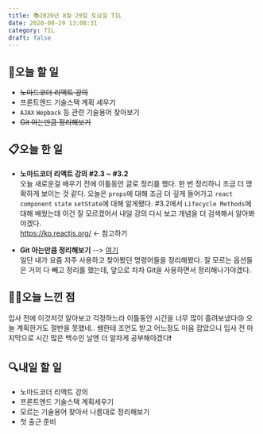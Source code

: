 ```yaml
---
title: 📚2020년 8월 29일 토요일 TIL
date: 2020-08-29 13:08:31
category: TIL
draft: false
---
```


## 🥅오늘 할 일

- ~~노마드코더 리액트 강의~~
- 프론트엔드 기술스택 계획 세우기
- `AJAX` `Wepback` 등 관련 기술용어 찾아보기
- ~~Git 아는만큼 정리해보기~~

## 📋오늘 한 일

- **노마드코더 리액트 강의 #2.3 ~ #3.2**  
  오늘 새로운걸 배우기 전에 이틀동안 글로 정리를 했다. 한 번 정리하니 조금 더 명확하게 보이는 것 같다. 오늘은 `props`에 대해 조금 더 깊게 들어가고 `react component` `state` `setState`에 대해 알게됐다. #3.2에서 `Lifecycle Methods`에 대해 배웠는데 이건 잘 모르겠어서 내일 강의 다시 보고 개념을 더 검색해서 알아봐야겠다.  
   https://ko.reactjs.org/ <- 참고하기

- **Git 아는만큼 정리해보기** --> [여기](https://seungmin-dev.netlify.app/Git/git_command/)  
  일단 내가 요즘 자주 사용하고 찾아봤던 명령어들을 정리해봤다. 잘 모르는 옵션들은 거의 다 빼고 정리를 했는데, 앞으로 차차 Git을 사용하면서 정리해나가야겠다.

## ✍🏻오늘 느낀 점

입사 전에 이것저것 알아보고 걱정하느라 이틀동안 시간을 너무 많이 흘려보냈다😢 오늘 계획한거도 절반을 못했네.. 쌤한테 조언도 받고 어느정도 마음 잡았으니 입사 전 마지막으로 시간 많은 백수인 날엔 더 알차게 공부해야겠다❗

## :mag:내일 할 일

- 노마드코더 리액트 강의
- 프론트엔드 기술스택 계획세우기
- 모르는 기술용어 찾아서 나름대로 정리해보기
- 첫 출근 준비

